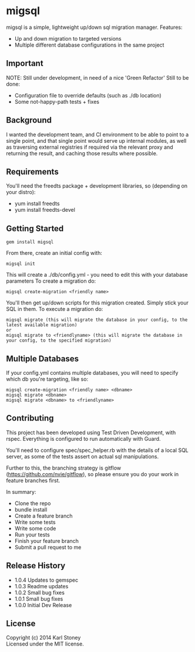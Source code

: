 # migsql 
migsql is a simple, lightweight up/down sql migration manager.
Features:
  - Up and down migration to targeted versions
  - Multiple different database configurations in the same project

## Important
NOTE: Still under development, in need of a nice 'Green Refactor'
Still to be done:
  - Configuration file to override defaults (such as ./db location)
  - Some not-happy-path tests + fixes

## Background
I wanted the development team, and CI environment to be able to point to a single point, and that single point would serve up internal modules, as well as traversing external registries if required via the relevant proxy and returning the result, and caching those results where possible.

## Requirements
You'll need the freedts package + development libraries, so (depending on your distro):
  - yum install freedts
  - yum install freedts-devel

## Getting Started
```
gem install migsql
```
From there, create an initial config with:
```
migsql init
```
This will create a ./db/config.yml - you need to edit this with your database parameters
To create a migration do:
```
migsql create-migration <friendly name>
```
You'll then get up/down scripts for this migration created.  Simply stick your SQL in them.
To execute a migration do:
```
migsql migrate (this will migrate the database in your config, to the latest available migration)
or
migsql migrate to <friendlyname> (this will migrate the database in your config, to the specified migration)
```
## Multiple Databases
If your config.yml contains multiple databases, you will need to specify which db you're targeting, like so:
```
migsql create-migration <friendly name> <dbname>
migsql migrate <dbname>
migsql migrate <dbname> to <friendlyname>
```

## Contributing
This project has been developed using Test Driven Development, with rspec.
Everything is configured to run automatically with Guard.

You'll need to configure spec/spec_helper.rb with the details of a local SQL server, as some of the tests assert on actual sql manipulations.

Further to this, the branching strategy is gitflow (https://github.com/nvie/gitflow), so please ensure you do your work in feature branches first.

In summary:
  - Clone the repo
  - bundle install
  - Create a feature branch
  - Write some tests
  - Write some code
  - Run your tests 
  - Finish your feature branch
  - Submit a pull request to me

## Release History
  - 1.0.4 Updates to gemspec
  - 1.0.3 Readme updates
  - 1.0.2 Small bug fixes
  - 1.0.1 Small bug fixes
  - 1.0.0 Initial Dev Release

## License
Copyright (c) 2014 Karl Stoney  
Licensed under the MIT license.
